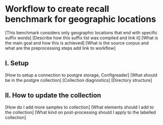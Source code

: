 # Workflow to create recall benchmark for geographic locations

[This benchmark considers only geographic locations that end with specific suffix words]
[Describe how this suffix list was compiled and link it]
[What is the main goal and how this is achieved]
[What is the source corpus and what are the preprocessing steps add link to workflow]

## I. Setup

[How to setup a connection to postgre storage, Configreader]
[What should be in the postgre collection]
[Collection diagnostics]
[Directory structure]

## II. How to update the collection

[How do I add more samples to  collection]
[What elements should I add to the collection]
[What kind on post-processing should I apply to the labelled collection]
